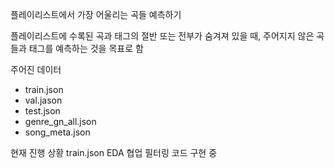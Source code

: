플레이리스트에서 가장 어울리는 곡들 예측하기

플레이리스트에 수록된 곡과 태그의 절반 또는 전부가 숨겨져 있을 때, 주어지지 않은 곡들과 태그를 예측하는 것을 목표로 함

주어진 데이터
- train.json
- val.jason
- test.json
- genre_gn_all.json
- song_meta.json

현재 진행 상황
train.json EDA
협업 필터링 코드 구현 중
